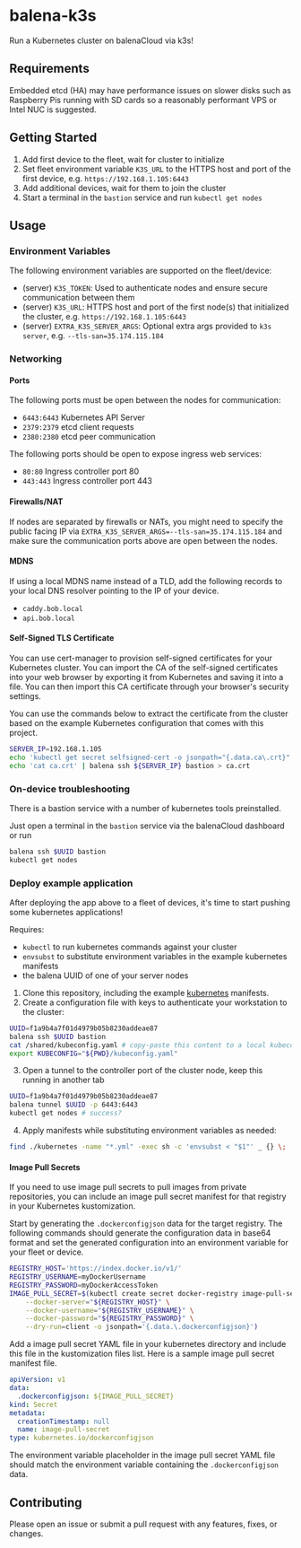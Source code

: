 # balena-k3s

Run a Kubernetes cluster on balenaCloud via k3s!

## Requirements

Embedded etcd (HA) may have performance issues on slower disks such as Raspberry Pis running with SD cards
so a reasonably performant VPS or Intel NUC is suggested.

## Getting Started

1. Add first device to the fleet, wait for cluster to initialize
2. Set fleet environment variable `K3S_URL` to the HTTPS host and port of the first device, e.g. `https://192.168.1.105:6443`
3. Add additional devices, wait for them to join the cluster
4. Start a terminal in the `bastion` service and run `kubectl get nodes`

## Usage

### Environment Variables

The following environment variables are supported on the fleet/device:

- (server) `K3S_TOKEN`: Used to authenticate nodes and ensure secure communication between them
- (server) `K3S_URL`: HTTPS host and port of the first node(s) that initialized the cluster, e.g. `https://192.168.1.105:6443`
- (server) `EXTRA_K3S_SERVER_ARGS`: Optional extra args provided to `k3s server`, e.g. `--tls-san=35.174.115.184`

### Networking

#### Ports

The following ports must be open between the nodes for communication:

- `6443:6443` Kubernetes API Server
- `2379:2379` etcd client requests
- `2380:2380` etcd peer communication

The following ports should be open to expose ingress web services:

- `80:80` Ingress controller port 80
- `443:443` Ingress controller port 443

#### Firewalls/NAT

If nodes are separated by firewalls or NATs, you might need to specify the public facing IP via `EXTRA_K3S_SERVER_ARGS=--tls-san=35.174.115.184`
and make sure the communication ports above are open between the nodes.

#### MDNS

If using a local MDNS name instead of a TLD, add the following records to your local DNS resolver pointing to the IP of your device.

- `caddy.bob.local`
- `api.bob.local`

#### Self-Signed TLS Certificate

You can use cert-manager to provision self-signed certificates for your Kubernetes cluster. You can import the CA of the self-signed certificates into your web browser by exporting it from Kubernetes and saving it into a file. You can then import this CA certificate through your browser's security settings.

You can use the commands below to extract the certificate from the cluster based on the example Kubernetes configuration that comes with this project.

```bash
SERVER_IP=192.168.1.105
echo 'kubectl get secret selfsigned-cert -o jsonpath="{.data.ca\.crt}" | base64 --decode > ca.crt' | balena ssh ${SERVER_IP} bastion
echo 'cat ca.crt' | balena ssh ${SERVER_IP} bastion > ca.crt
```

### On-device troubleshooting

There is a bastion service with a number of kubernetes tools preinstalled.

Just open a terminal in the `bastion` service via the balenaCloud dashboard or run

```bash
balena ssh $UUID bastion
kubectl get nodes
```

### Deploy example application

After deploying the app above to a fleet of devices, it's time to start pushing some kubernetes applications!

Requires:

- `kubectl` to run kubernetes commands against your cluster
- `envsubst` to substitute environment variables in the example kubernetes manifests
- the balena UUID of one of your server nodes

1. Clone this repository, including the example [kubernetes](./kubernetes) manifests.
2. Create a configuration file with keys to authenticate your workstation to the cluster:

```bash
UUID=f1a9b4a7f01d4979b05b8230addeae87
balena ssh $UUID bastion
cat /shared/kubeconfig.yaml # copy-paste this content to a local kubeconfig.yaml file (TODO: copy directly)
export KUBECONFIG="${PWD}/kubeconfig.yaml"
```

3. Open a tunnel to the controller port of the cluster node, keep this running in another tab

```bash
UUID=f1a9b4a7f01d4979b05b8230addeae87
balena tunnel $UUID -p 6443:6443
kubectl get nodes # success?
```

4. Apply manifests while substituting environment variables as needed:

```bash
find ./kubernetes -name "*.yml" -exec sh -c 'envsubst < "$1"' _ {} \; | kubectl apply -f -
```

#### Image Pull Secrets

If you need to use image pull secrets to pull images from private repositories,
you can include an image pull secret manifest for that registry in your Kubernetes
kustomization.

Start by generating the `.dockerconfigjson` data for the target registry.
The following commands should generate the configuration data in base64 format
and set the generated configuration into an environment variable for your fleet or device.

```bash
REGISTRY_HOST='https://index.docker.io/v1/'
REGISTRY_USERNAME=myDockerUsername
REGISTRY_PASSWORD=myDockerAccessToken
IMAGE_PULL_SECRET=$(kubectl create secret docker-registry image-pull-secret \
    --docker-server="${REGISTRY_HOST}" \
    --docker-username="${REGISTRY_USERNAME}" \
    --docker-password="${REGISTRY_PASSWORD}" \
    --dry-run=client -o jsonpath='{.data.\.dockerconfigjson}')
```

Add a image pull secret YAML file in your kubernetes directory and include
this file in the kustomization files list. Here is a sample image pull secret
manifest file.

```yaml
apiVersion: v1
data:
  .dockerconfigjson: ${IMAGE_PULL_SECRET}
kind: Secret
metadata:
  creationTimestamp: null
  name: image-pull-secret
type: kubernetes.io/dockerconfigjson
```

The environment variable placeholder in the image pull secret YAML file
should match the environment variable containing the `.dockerconfigjson`
data.

## Contributing

Please open an issue or submit a pull request with any features, fixes, or changes.

